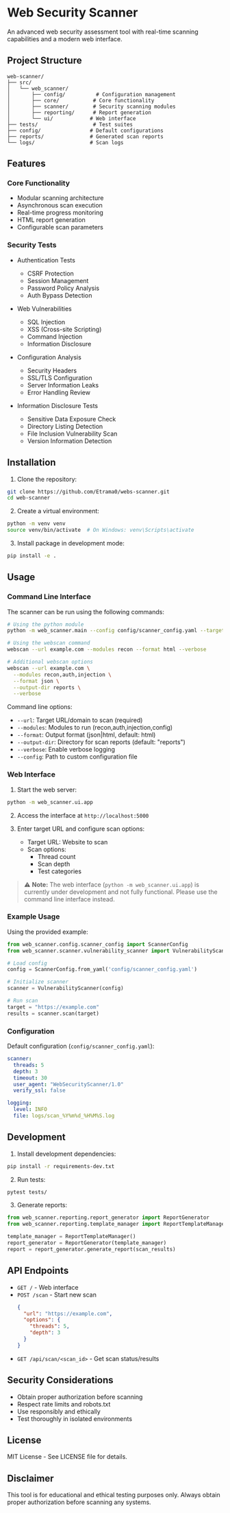 # Web Security Scanner

An advanced web security assessment tool with real-time scanning capabilities and a modern web interface.

## Project Structure
```
web-scanner/
├── src/
│   └── web_scanner/
│       ├── config/          # Configuration management
│       ├── core/           # Core functionality
│       ├── scanner/        # Security scanning modules
│       ├── reporting/      # Report generation
│       └── ui/            # Web interface
├── tests/                  # Test suites
├── config/                # Default configurations
├── reports/               # Generated scan reports
└── logs/                  # Scan logs
```

## Features

### Core Functionality
- Modular scanning architecture
- Asynchronous scan execution
- Real-time progress monitoring
- HTML report generation
- Configurable scan parameters

### Security Tests
- Authentication Tests
  - CSRF Protection
  - Session Management
  - Password Policy Analysis
  - Auth Bypass Detection

- Web Vulnerabilities
  - SQL Injection
  - XSS (Cross-site Scripting)
  - Command Injection
  - Information Disclosure

- Configuration Analysis
  - Security Headers
  - SSL/TLS Configuration
  - Server Information Leaks
  - Error Handling Review

- Information Disclosure Tests
  - Sensitive Data Exposure Check
  - Directory Listing Detection
  - File Inclusion Vulnerability Scan
  - Version Information Detection

## Installation

1. Clone the repository:
```bash
git clone https://github.com/Etrama0/webs-scanner.git
cd web-scanner
```

2. Create a virtual environment:
```bash
python -m venv venv
source venv/bin/activate  # On Windows: venv\Scripts\activate
```

3. Install package in development mode:
```bash
pip install -e .
```

## Usage

### Command Line Interface

The scanner can be run using the following commands:

```bash
# Using the python module
python -m web_scanner.main --config config/scanner_config.yaml --target example.com

# Using the webscan command
webscan --url example.com --modules recon --format html --verbose

# Additional webscan options
webscan --url example.com \
  --modules recon,auth,injection \
  --format json \
  --output-dir reports \
  --verbose
```

Command line options:
- `--url`: Target URL/domain to scan (required)
- `--modules`: Modules to run (recon,auth,injection,config)
- `--format`: Output format (json|html, default: html)
- `--output-dir`: Directory for scan reports (default: "reports")
- `--verbose`: Enable verbose logging
- `--config`: Path to custom configuration file

### Web Interface

1. Start the web server:
```bash
python -m web_scanner.ui.app
```

2. Access the interface at `http://localhost:5000`

3. Enter target URL and configure scan options:
   - Target URL: Website to scan
   - Scan options:
     - Thread count
     - Scan depth
     - Test categories

> ⚠️ **Note:** The web interface (`python -m web_scanner.ui.app`) is currently under development and not fully functional. Please use the command line interface instead.

### Example Usage

Using the provided example:
```python
from web_scanner.config.scanner_config import ScannerConfig
from web_scanner.scanner.vulnerability_scanner import VulnerabilityScanner

# Load config
config = ScannerConfig.from_yaml('config/scanner_config.yaml')

# Initialize scanner
scanner = VulnerabilityScanner(config)

# Run scan
target = "https://example.com"
results = scanner.scan(target)
```

### Configuration

Default configuration (`config/scanner_config.yaml`):
```yaml
scanner:
  threads: 5
  depth: 3
  timeout: 30
  user_agent: "WebSecurityScanner/1.0"
  verify_ssl: false

logging:
  level: INFO
  file: logs/scan_%Y%m%d_%H%M%S.log
```

## Development

1. Install development dependencies:
```bash
pip install -r requirements-dev.txt
```

2. Run tests:
```bash
pytest tests/
```

3. Generate reports:
```python
from web_scanner.reporting.report_generator import ReportGenerator
from web_scanner.reporting.template_manager import ReportTemplateManager

template_manager = ReportTemplateManager()
report_generator = ReportGenerator(template_manager)
report = report_generator.generate_report(scan_results)
```

## API Endpoints

- `GET /` - Web interface
- `POST /scan` - Start new scan
  ```json
  {
    "url": "https://example.com",
    "options": {
      "threads": 5,
      "depth": 3
    }
  }
  ```
- `GET /api/scan/<scan_id>` - Get scan status/results

## Security Considerations

- Obtain proper authorization before scanning
- Respect rate limits and robots.txt
- Use responsibly and ethically
- Test thoroughly in isolated environments

## License

MIT License - See LICENSE file for details.

## Disclaimer

This tool is for educational and ethical testing purposes only. Always obtain proper authorization before scanning any systems.
